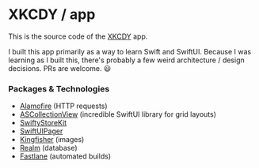 # XKCDY / app

This is the source code of the [XKCDY](https://xkcdy.com) app.

I built this app primarily as a way to learn Swift and SwiftUI. Because I was learning as I built this, there's probably a few weird architecture / design decisions. PRs are welcome. 😃

### Packages & Technologies

- [Alamofire](https://github.com/Alamofire/Alamofire) (HTTP requests)
- [ASCollectionView](https://github.com/apptekstudios/ASCollectionView) (incredible SwiftUI library for grid layouts)
- [SwiftyStoreKit](https://github.com/bizz84/SwiftyStoreKit)
- [SwiftUIPager](https://github.com/fermoya/SwiftUIPager)
- [Kingfisher](https://github.com/onevcat/Kingfisher) (images)
- [Realm](https://github.com/realm/realm-cocoa) (database)
- [Fastlane](https://fastlane.tools/) (automated builds)
